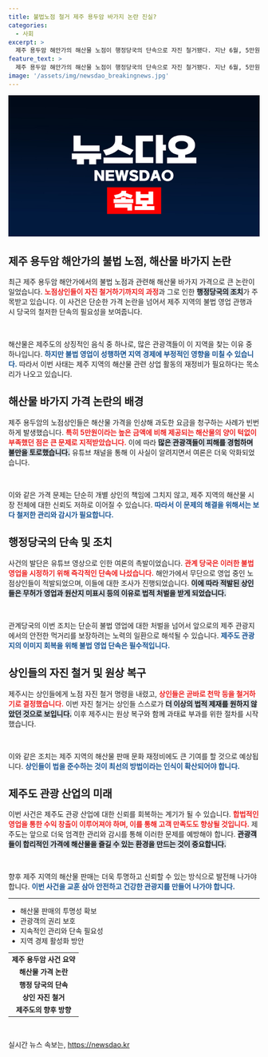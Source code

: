 ```yaml
---
title: 불법노점 철거 제주 용두암 바가지 논란 진실?
categories:
  - 사회
excerpt: >
  제주 용두암 해안가의 해산물 노점이 행정당국의 단속으로 자진 철거됐다. 지난 6월, 5만원짜리 해산물 바가지 요금으로 논란이 일었던 이곳은 불법 영업으로 적발돼 과태료 처분을 받게 된다.
feature_text: >
  제주 용두암 해안가의 해산물 노점이 행정당국의 단속으로 자진 철거됐다. 지난 6월, 5만원짜리 해산물 바가지 요금으로 논란이 일었던 이곳은 불법 영업으로 적발돼 과태료 처분을 받게 된다.
image: '/assets/img/newsdao_breakingnews.jpg'
---
```


<p><img src="/assets/img/newsdao_breakingnews.jpg" alt="koreaapp 속보" /></p>

<h2 data-ke-size="size26">제주 용두암 해안가의 불법 노점, 해산물 바가지 논란</h2>

<p data-ke-size="size16">최근 제주 용두암 해안가에서의 불법 노점과 관련해 해산물 바가지 가격으로 큰 논란이 일었습니다. <b><span style="color: #ee2323;">노점상인들이 자진 철거하기까지의 과정</span></b>과 그로 인한 <b><span style="background-color: #21538527;">행정당국의 조치</span></b>가 주목받고 있습니다. 이 사건은 단순한 가격 논란을 넘어서 제주 지역의 불법 영업 관행과 시 당국의 철저한 단속의 필요성을 보여줍니다. </p>

<p data-ke-size="size16">&nbsp;</p>

<p>해산물은 제주도의 상징적인 음식 중 하나로, 많은 관광객들이 이 지역을 찾는 이유 중 하나입니다. <b><span style="color: #1a5490;">하지만 불법 영업이 성행하면 지역 경제에 부정적인 영향을 미칠 수 있습니다.</span></b> 따라서 이번 사태는 제주 지역의 해산물 관련 상업 활동의 재정비가 필요하다는 목소리가 나오고 있습니다.</p>

<h2 data-ke-size="size26">해산물 바가지 가격 논란의 배경</h2>

<p data-ke-size="size16">제주 용두암의 노점상인들은 해산물 가격을 인상해 과도한 요금을 청구하는 사례가 빈번하게 발생했습니다. <b><span style="color: #ee2323;">특히 5만원이라는 높은 금액에 비해 제공되는 해산물의 양이 턱없이 부족했던 점은 큰 문제로 지적받았습니다.</span></b> 이에 따라 <b><span style="background-color: #21538527;">많은 관광객들이 피해를 경험하며 불만을 토로했습니다.</span></b> 유튜브 채널을 통해 이 사실이 알려지면서 여론은 더욱 악화되었습니다.</p>

<p data-ke-size="size16">&nbsp;</p>

<p>이와 같은 가격 문제는 단순히 개별 상인의 책임에 그치지 않고, 제주 지역의 해산물 시장 전체에 대한 신뢰도 저하로 이어질 수 있습니다. <b><span style="color: #1a5490;">따라서 이 문제의 해결을 위해서는 보다 철저한 관리와 감시가 필요합니다.</span></b></p>

<h2 data-ke-size="size26">행정당국의 단속 및 조치</h2>

<p data-ke-size="size16">사건의 발단은 유튜브 영상으로 인한 여론의 촉발이었습니다. <b><span style="color: #ee2323;">관계 당국은 이러한 불법 영업을 시정하기 위해 즉각적인 단속에 나섰습니다.</span></b> 해안가에서 무단으로 영업 중인 노점상인들이 적발되었으며, 이들에 대한 조사가 진행되었습니다. <b><span style="background-color: #21538527;">이에 따라 적발된 상인들은 무허가 영업과 원산지 미표시 등의 이유로 법적 처벌을 받게 되었습니다.</span></b></p>

<p data-ke-size="size16">&nbsp;</p>

<p>관계당국의 이번 조치는 단순히 불법 영업에 대한 처벌을 넘어서 앞으로의 제주 관광지에서의 안전한 먹거리를 보장하려는 노력의 일환으로 해석될 수 있습니다. <b><span style="color: #1a5490;">제주도 관광지의 이미지 회복을 위해 불법 영업 단속은 필수적입니다.</span></b></p>

<h2 data-ke-size="size26">상인들의 자진 철거 및 원상 복구</h2>

<p data-ke-size="size16">제주시는 상인들에게 노점 자진 철거 명령을 내렸고, <b><span style="color: #ee2323;">상인들은 곧바로 천막 등을 철거하기로 결정했습니다.</span></b> 이번 자진 철거는 상인들 스스로가 <b><span style="background-color: #21538527;">더 이상의 법적 제재를 원하지 않았던 것으로 보입니다.</span></b> 이후 제주시는 원상 복구와 함께 과태료 부과를 위한 절차를 시작했습니다.</p>

<p data-ke-size="size16">&nbsp;</p>

<p>이와 같은 조치는 제주 지역의 해산물 판매 문화 재정비에도 큰 기여를 할 것으로 예상됩니다. <b><span style="color: #1a5490;">상인들이 법을 준수하는 것이 최선의 방법이라는 인식이 확산되어야 합니다.</span></b></p>

<h2 data-ke-size="size26">제주도 관광 산업의 미래</h2>

<p data-ke-size="size16">이번 사건은 제주도 관광 산업에 대한 신뢰를 회복하는 계기가 될 수 있습니다. <b><span style="color: #ee2323;">합법적인 영업을 통한 수익 창출이 이루어져야 하며, 이를 통해 고객 만족도도 향상될 것입니다.</span></b> 제주도는 앞으로 더욱 엄격한 관리와 감시를 통해 이러한 문제를 예방해야 합니다. <b><span style="background-color: #21538527;">관광객들이 합리적인 가격에 해산물을 즐길 수 있는 환경을 만드는 것이 중요합니다.</span></b></p>

<p data-ke-size="size16">&nbsp;</p>

<p>향후 제주 지역의 해산물 판매는 더욱 투명하고 신뢰할 수 있는 방식으로 발전해 나가야 합니다. <b><span style="color: #1a5490;">이번 사건을 교훈 삼아 안전하고 건강한 관광지를 만들어 나가야 합니다.</span></b> </p>

<hr>

<ul>
    <li>해산물 판매의 투명성 확보</li>
    <li>관광객의 권리 보호</li>
    <li>지속적인 관리와 단속 필요성</li>
    <li>지역 경제 활성화 방안</li>
</ul>

<table>
    <tr>
        <td style="text-align: center; height: 17px;"><b>제주 용두암 사건 요약</b></td>
    </tr>
    <tr>
        <td style="text-align: center; height: 17px;"><b>해산물 가격 논란</b></td>
    </tr>
    <tr>
        <td style="text-align: center; height: 17px;"><b>행정 당국의 단속</b></td>
    </tr>
    <tr>
        <td style="text-align: center; height: 17px;"><b>상인 자진 철거</b></td>
    </tr>
    <tr>
        <td style="text-align: center; height: 17px;"><b>제주도의 향후 방향</b></td>
    </tr>
</table>

<p data-ke-size="size16">&nbsp;</p>
실시간 뉴스 속보는, <a href="https://newsdao.kr" rel="dofollow">https://newsdao.kr</a>


